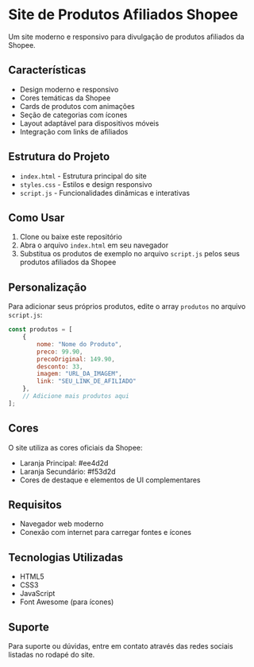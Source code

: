 # Site de Produtos Afiliados Shopee

Um site moderno e responsivo para divulgação de produtos afiliados da Shopee.

## Características

- Design moderno e responsivo
- Cores temáticas da Shopee
- Cards de produtos com animações
- Seção de categorias com ícones
- Layout adaptável para dispositivos móveis
- Integração com links de afiliados

## Estrutura do Projeto

- `index.html` - Estrutura principal do site
- `styles.css` - Estilos e design responsivo
- `script.js` - Funcionalidades dinâmicas e interativas

## Como Usar

1. Clone ou baixe este repositório
2. Abra o arquivo `index.html` em seu navegador
3. Substitua os produtos de exemplo no arquivo `script.js` pelos seus produtos afiliados da Shopee

## Personalização

Para adicionar seus próprios produtos, edite o array `produtos` no arquivo `script.js`:

```javascript
const produtos = [
    {
        nome: "Nome do Produto",
        preco: 99.90,
        precoOriginal: 149.90,
        desconto: 33,
        imagem: "URL_DA_IMAGEM",
        link: "SEU_LINK_DE_AFILIADO"
    },
    // Adicione mais produtos aqui
];
```

## Cores

O site utiliza as cores oficiais da Shopee:
- Laranja Principal: #ee4d2d
- Laranja Secundário: #f53d2d
- Cores de destaque e elementos de UI complementares

## Requisitos

- Navegador web moderno
- Conexão com internet para carregar fontes e ícones

## Tecnologias Utilizadas

- HTML5
- CSS3
- JavaScript
- Font Awesome (para ícones)

## Suporte

Para suporte ou dúvidas, entre em contato através das redes sociais listadas no rodapé do site.
